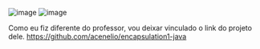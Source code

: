 ![image](https://github.com/user-attachments/assets/15b770f6-3d2a-40ca-b4e7-fa074de580ee)
![image](https://github.com/user-attachments/assets/308b11de-582b-4dc8-b4c1-cfaaac0c9625)

Como eu fiz diferente do professor, vou deixar vinculado o link do projeto dele. https://github.com/acenelio/encapsulation1-java
